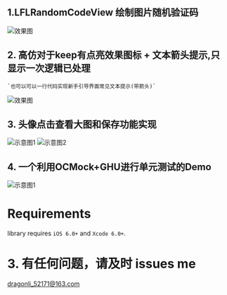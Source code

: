 

## 1.LFLRandomCodeView 绘制图片随机验证码
![效果图](./LFLRandomCodeView/1.gif)
## 2. 高仿对于keep有点亮效果图标 + 文本箭头提示,只显示一次逻辑已处理 
	`也可以可以一行代码实现新手引导界面常见文本提示(带箭头)`
![效果图](./KeepGuide/1.gif)    

## 3. 头像点击查看大图和保存功能实现

![示意图1](./LFLHeadimageBrowserDemo/savepic.gif)
![示意图2](./LFLHeadimageBrowserDemo/NOpermission.gif)

## 4. 一个利用OCMock+GHU进行单元测试的Demo
![示意图1](./XituUnitTestDemo/unitTest.png)

Requirements
==============
library requires `iOS 6.0+` and `Xcode 6.0+`.


# 3. 有任何问题，请及时 issues me 
 <dragonli_52171@163.com>   
